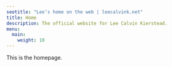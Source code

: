 ```yaml
---
seotitle: "Lee’s home on the web | leecalvink.net"
title: Home
description: The official website for Lee Calvin Kierstead.
menu:
  main:
    weight: 10
---
```

This is the homepage.
